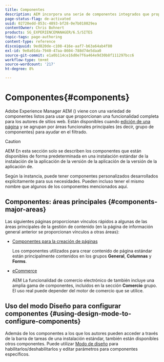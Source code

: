 ```yaml
---
title: Componentes
description: AEM incorpora una serie de componentes integrados que proporcionan una amplia funcionalidad para creadores de sitios web.
page-status-flag: de-activated
uuid: 02720edd-853c-4893-bf28-0e7b018029ea
contentOwner: Chris Bohnert
products: SG_EXPERIENCEMANAGER/6.5/SITES
topic-tags: page-authoring
content-type: reference
discoiquuid: 9ed820de-c108-416e-aaf7-b63a64ab4f80
exl-id: 9e0a01da-7940-47aa-8604-788d74e5daa0
source-git-commit: e1a0b114ce16d0e7f6a464e9d30b8f111297bcc6
workflow-type: tm+mt
source-wordcount: '217'
ht-degree: 8%

---
```


# Componentes{#components}

Adobe Experience Manager AEM () viene con una variedad de componentes listos para usar que proporcionan una funcionalidad completa para los autores de sitios web. Están disponibles cuando [edición de una página](/help/sites-classic-ui-authoring/classic-page-author-edit-content.md) y se agrupan por áreas funcionales principales (es decir, grupo de componentes) para ayudar en el filtrado.

>[!CAUTION]
>
>AEM En esta sección solo se describen los componentes que están disponibles de forma predeterminada en una instalación estándar de la instalación de la aplicación de la versión de la aplicación de la versión de la aplicación de.
>
>Según la instancia, puede tener componentes personalizados desarrollados explícitamente para sus necesidades. Pueden incluso tener el mismo nombre que algunos de los componentes mencionados aquí.

## Componentes: áreas principales {#components-major-areas}

Las siguientes páginas proporcionan vínculos rápidos a algunas de las áreas principales de la gestión de contenido (en la página de información general anterior se proporcionan vínculos a otras áreas):

* [Componentes para la creación de páginas](/help/sites-classic-ui-authoring/classic-page-author-edit-mode.md)

   Los componentes utilizados para crear contenido de página estándar están principalmente contenidos en los grupos **General**, **Columnas** y **Forms**.

* [eCommerce](/help/commerce/cif-classic/administering/ecommerce.md)

   AEM La funcionalidad de comercio electrónico de también incluye una amplia gama de componentes, incluidos en la sección **Comercio** grupo. El uso real puede depender del motor de comercio que se utilice.

## Uso del modo Diseño para configurar componentes {#using-design-mode-to-configure-components}

Además de los componentes a los que los autores pueden acceder a través de la barra de tareas de una instalación estándar, también están disponibles otros componentes. Puede utilizar [Modo de diseño](/help/sites-classic-ui-authoring/classic-page-author-design-mode.md#enable-disable-components) para habilitarlos/deshabilitarlos y editar parámetros para componentes específicos.

